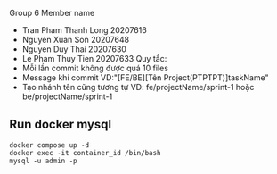 Group 6
Member name

- Tran Pham Thanh Long 20207616
- Nguyen Xuan Son 20207648
- Nguyen Duy Thai 20207630
- Le Pham Thuy Tien 20207633
  Quy tắc:
- Mỗi lần commit không được quá 10 files
- Message khi commit VD:"[FE/BE][Tên Project(PTPTPT)]taskName"
- Tạo nhánh tên cũng tương tự VD: fe/projectName/sprint-1 hoặc be/projectName/sprint-1

## Run docker mysql

```
docker compose up -d
docker exec -it container_id /bin/bash
mysql -u admin -p
```
